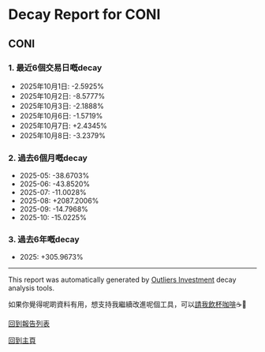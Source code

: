 # Decay Report for CONI

## CONI

### 1. 最近6個交易日嘅decay

- 2025年10月1日: -2.5925%
- 2025年10月2日: -8.5777%
- 2025年10月3日: -2.1888%
- 2025年10月6日: -1.5719%
- 2025年10月7日: +2.4345%
- 2025年10月8日: -3.2379%

### 2. 過去6個月嘅decay

- 2025-05: -38.6703%
- 2025-06: -43.8520%
- 2025-07: -11.0028%
- 2025-08: +2087.2006%
- 2025-09: -14.7968%
- 2025-10: -15.0225%

### 3. 過去6年嘅decay

- 2025: +305.9673%

------------------------------
This report was automatically generated by [Outliers Investment](https://outliersecon.github.io/Outliers-Investment/) decay analysis tools.

如果你覺得呢啲資料有用，想支持我繼續改進呢個工具，可以[請我飲杯咖啡](https://buymeacoffee.com/outliersecon)☕🙏

[回到報告列表](https://outliersecon.github.io/Outliers-Investment/reports/reports_public)

[回到主頁](https://outliersecon.github.io/Outliers-Investment/)